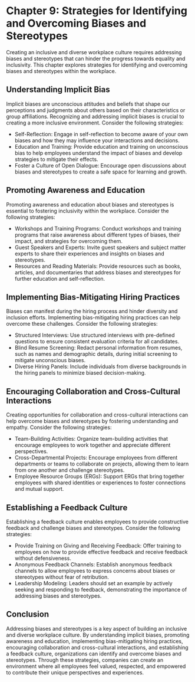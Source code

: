 Chapter 9: Strategies for Identifying and Overcoming Biases and Stereotypes
===========================================================================

Creating an inclusive and diverse workplace culture requires addressing biases and stereotypes that can hinder the progress towards equality and inclusivity. This chapter explores strategies for identifying and overcoming biases and stereotypes within the workplace.

**Understanding Implicit Bias**
-------------------------------

Implicit biases are unconscious attitudes and beliefs that shape our perceptions and judgments about others based on their characteristics or group affiliations. Recognizing and addressing implicit biases is crucial to creating a more inclusive environment. Consider the following strategies:

* Self-Reflection: Engage in self-reflection to become aware of your own biases and how they may influence your interactions and decisions.
* Education and Training: Provide education and training on unconscious bias to help employees understand the impact of biases and develop strategies to mitigate their effects.
* Foster a Culture of Open Dialogue: Encourage open discussions about biases and stereotypes to create a safe space for learning and growth.

**Promoting Awareness and Education**
-------------------------------------

Promoting awareness and education about biases and stereotypes is essential to fostering inclusivity within the workplace. Consider the following strategies:

* Workshops and Training Programs: Conduct workshops and training programs that raise awareness about different types of biases, their impact, and strategies for overcoming them.
* Guest Speakers and Experts: Invite guest speakers and subject matter experts to share their experiences and insights on biases and stereotypes.
* Resources and Reading Materials: Provide resources such as books, articles, and documentaries that address biases and stereotypes for further education and self-reflection.

**Implementing Bias-Mitigating Hiring Practices**
-------------------------------------------------

Biases can manifest during the hiring process and hinder diversity and inclusion efforts. Implementing bias-mitigating hiring practices can help overcome these challenges. Consider the following strategies:

* Structured Interviews: Use structured interviews with pre-defined questions to ensure consistent evaluation criteria for all candidates.
* Blind Resume Screening: Redact personal information from resumes, such as names and demographic details, during initial screening to mitigate unconscious biases.
* Diverse Hiring Panels: Include individuals from diverse backgrounds in the hiring panels to minimize biased decision-making.

**Encouraging Collaboration and Cross-Cultural Interactions**
-------------------------------------------------------------

Creating opportunities for collaboration and cross-cultural interactions can help overcome biases and stereotypes by fostering understanding and empathy. Consider the following strategies:

* Team-Building Activities: Organize team-building activities that encourage employees to work together and appreciate different perspectives.
* Cross-Departmental Projects: Encourage employees from different departments or teams to collaborate on projects, allowing them to learn from one another and challenge stereotypes.
* Employee Resource Groups (ERGs): Support ERGs that bring together employees with shared identities or experiences to foster connections and mutual support.

**Establishing a Feedback Culture**
-----------------------------------

Establishing a feedback culture enables employees to provide constructive feedback and challenge biases and stereotypes. Consider the following strategies:

* Provide Training on Giving and Receiving Feedback: Offer training to employees on how to provide effective feedback and receive feedback without defensiveness.
* Anonymous Feedback Channels: Establish anonymous feedback channels to allow employees to express concerns about biases or stereotypes without fear of retribution.
* Leadership Modeling: Leaders should set an example by actively seeking and responding to feedback, demonstrating the importance of addressing biases and stereotypes.

**Conclusion**
--------------

Addressing biases and stereotypes is a key aspect of building an inclusive and diverse workplace culture. By understanding implicit biases, promoting awareness and education, implementing bias-mitigating hiring practices, encouraging collaboration and cross-cultural interactions, and establishing a feedback culture, organizations can identify and overcome biases and stereotypes. Through these strategies, companies can create an environment where all employees feel valued, respected, and empowered to contribute their unique perspectives and experiences.
